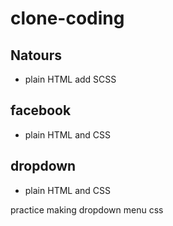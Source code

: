 # clone-coding

## Natours

<ul>
<li> plain HTML add SCSS </li>
</ul>

## facebook

<ul>
<li> plain HTML and CSS </li>
</ul>

## dropdown

<ul>
<li> plain HTML and CSS </li>
</ul>
<p>practice making dropdown menu css</p>
